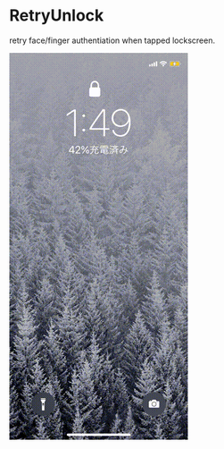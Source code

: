 # RetryUnlock
retry face/finger authentiation when tapped lockscreen.

![](https://github.com/noppefoxwolf/RetryUnlock/blob/master/res/sample.gif)
